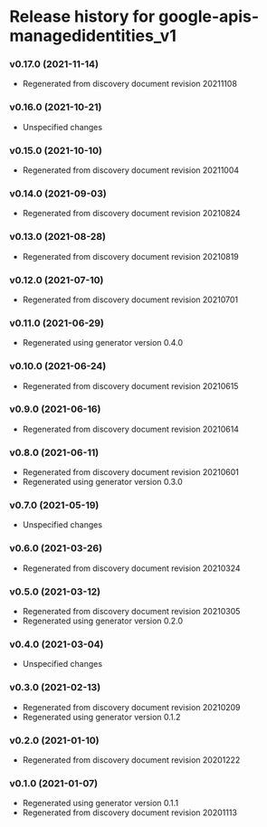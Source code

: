 # Release history for google-apis-managedidentities_v1

### v0.17.0 (2021-11-14)

* Regenerated from discovery document revision 20211108

### v0.16.0 (2021-10-21)

* Unspecified changes

### v0.15.0 (2021-10-10)

* Regenerated from discovery document revision 20211004

### v0.14.0 (2021-09-03)

* Regenerated from discovery document revision 20210824

### v0.13.0 (2021-08-28)

* Regenerated from discovery document revision 20210819

### v0.12.0 (2021-07-10)

* Regenerated from discovery document revision 20210701

### v0.11.0 (2021-06-29)

* Regenerated using generator version 0.4.0

### v0.10.0 (2021-06-24)

* Regenerated from discovery document revision 20210615

### v0.9.0 (2021-06-16)

* Regenerated from discovery document revision 20210614

### v0.8.0 (2021-06-11)

* Regenerated from discovery document revision 20210601
* Regenerated using generator version 0.3.0

### v0.7.0 (2021-05-19)

* Unspecified changes

### v0.6.0 (2021-03-26)

* Regenerated from discovery document revision 20210324

### v0.5.0 (2021-03-12)

* Regenerated from discovery document revision 20210305
* Regenerated using generator version 0.2.0

### v0.4.0 (2021-03-04)

* Unspecified changes

### v0.3.0 (2021-02-13)

* Regenerated from discovery document revision 20210209
* Regenerated using generator version 0.1.2

### v0.2.0 (2021-01-10)

* Regenerated from discovery document revision 20201222

### v0.1.0 (2021-01-07)

* Regenerated using generator version 0.1.1
* Regenerated from discovery document revision 20201113

